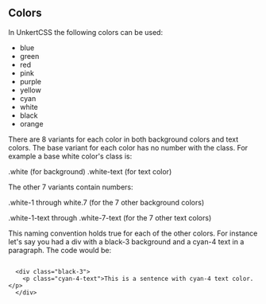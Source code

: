 ## Colors

In UnkertCSS the following colors can be used:

* blue
* green
* red
* pink
* purple
* yellow
* cyan
* white
* black
* orange

There are 8 variants for each color in both background colors and text colors. The base variant for each color has no number with the class. For example a base white color's class is:

.white (for background)
.white-text (for text color)

The other 7 variants contain numbers:

.white-1 through white.7 (for the 7 other background colors)

.white-1-text through .white-7-text (for the 7 other text colors)

This naming convention holds true for each of the other colors. For instance let's say you had a div with a black-3 background and a cyan-4 text in a paragraph. The code would be:

<code>
  &lt;div class="black-3"&gt;
    &lt;p class="cyan-4-text"&gt;This is a sentence with cyan-4 text color.&lt;/p&gt;
  &lt;/div&gt;
</code>
